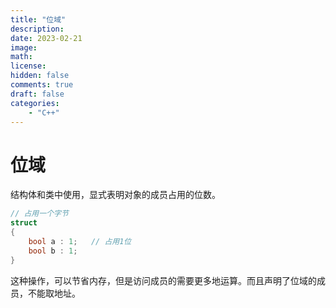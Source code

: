 ```yaml
---
title: "位域"
description: 
date: 2023-02-21
image: 
math: 
license: 
hidden: false
comments: true
draft: false
categories:
    - "C++"
---
```



# 位域
结构体和类中使用，显式表明对象的成员占用的位数。  
```cpp
// 占用一个字节
struct
{
    bool a : 1;   // 占用1位
    bool b : 1;
}
```
这种操作，可以节省内存，但是访问成员的需要更多地运算。而且声明了位域的成员，不能取地址。  
